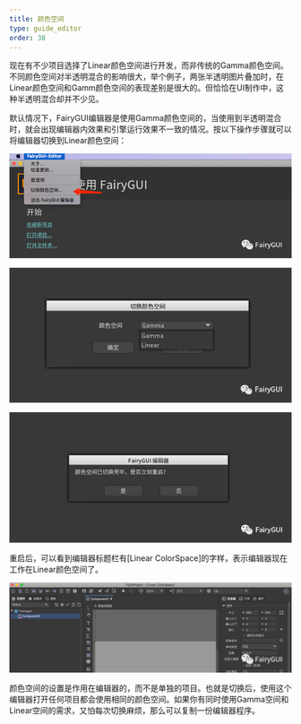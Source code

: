 ```yaml
---
title: 颜色空间
type: guide_editor
order: 38
---
```


现在有不少项目选择了Linear颜色空间进行开发，而非传统的Gamma颜色空间。不同颜色空间对半透明混合的影响很大，举个例子，两张半透明图片叠加时，在Linear颜色空间和Gamm颜色空间的表现差别是很大的。但恰恰在UI制作中，这种半透明混合却并不少见。

默认情况下，FairyGUI编辑器是使用Gamma颜色空间的，当使用到半透明混合时，就会出现编辑器内效果和引擎运行效果不一致的情况。按以下操作步骤就可以将编辑器切换到Linear颜色空间：

![](../../images/QQ20200724-120921.png)

![](../../images/QQ20200724-120922.png)

![](../../images/QQ20200724-120923.png)

重启后，可以看到编辑器标题栏有[Linear ColorSpace]的字样，表示编辑器现在工作在Linear颜色空间了。


![](../../images/QQ20200724-120924.png)


颜色空间的设置是作用在编辑器的，而不是单独的项目。也就是切换后，使用这个编辑器打开任何项目都会使用相同的颜色空间。如果你有同时使用Gamma空间和Linear空间的需求，又怕每次切换麻烦，那么可以复制一份编辑器程序。